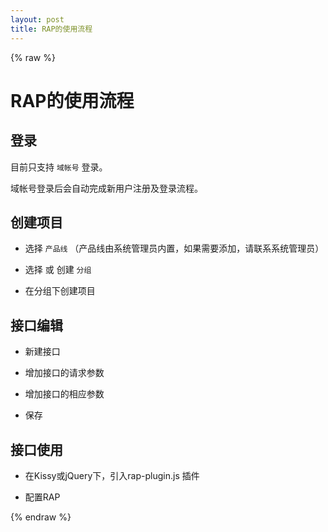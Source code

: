 ```yaml
---
layout: post
title: RAP的使用流程
---
```


{% raw %}

# RAP的使用流程

## 登录

目前只支持 `域帐号` 登录。

域帐号登录后会自动完成新用户注册及登录流程。

## 创建项目

- 选择 `产品线` （产品线由系统管理员内置，如果需要添加，请联系系统管理员）

- 选择 或 创建 `分组`

- 在分组下创建项目

## 接口编辑

- 新建接口

- 增加接口的请求参数

- 增加接口的相应参数

- 保存

## 接口使用

- 在Kissy或jQuery下，引入rap-plugin.js 插件

- 配置RAP

{% endraw %}
